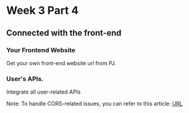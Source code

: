 # Week 3 Part 4

## Connected with the front-end

### Your Frontend Website 

Get your own front-end website url from PJ.

### User's APIs.
Integrate all user-related APIs

Note: To handle CORS-related issues, you can refer to this article: [URL](https://expressjs.com/en/resources/middleware/cors.html)
